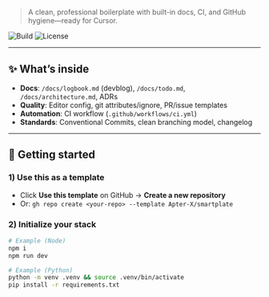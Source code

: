 # <Project Template Name>

> A clean, professional boilerplate with built-in docs, CI, and GitHub hygiene—ready for Cursor.

![Build](https://img.shields.io/badge/build-passing-success)
![License](https://img.shields.io/badge/license-GNUGPLv3-green?style=plastic)
<!-- Add more badges as needed (coverage, version, etc.) -->

---

## ✨ What’s inside
- **Docs**: `/docs/logbook.md` (devblog), `/docs/todo.md`, `/docs/architecture.md`, ADRs
- **Quality**: Editor config, git attributes/ignore, PR/issue templates
- **Automation**: CI workflow (`.github/workflows/ci.yml`)
- **Standards**: Conventional Commits, clean branching model, changelog

---

## 🚀 Getting started

### 1) Use this as a template
- Click **Use this template** on GitHub → **Create a new repository**
- Or: `gh repo create <your-repo> --template Apter-X/smartplate`

### 2) Initialize your stack
```bash
# Example (Node)
npm i
npm run dev

# Example (Python)
python -m venv .venv && source .venv/bin/activate
pip install -r requirements.txt